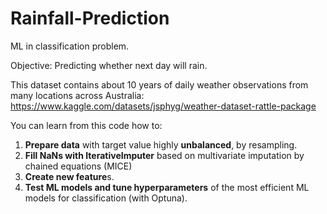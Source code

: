 # Rainfall-Prediction
ML in classification problem.

Objective: Predicting whether next day will rain.

This dataset contains about 10 years of daily weather observations from many locations across Australia: https://www.kaggle.com/datasets/jsphyg/weather-dataset-rattle-package

You can learn from this code how to:

1. **Prepare data** with target value highly **unbalanced**, by resampling.
2. **Fill NaNs with IterativeImputer** based on multivariate imputation by chained equations (MICE)
3. **Create new feature**s.
4. **Test ML models and tune hyperparameters** of the most efficient ML models for classification (with Optuna).
